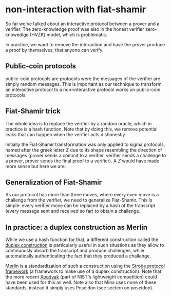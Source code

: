 # non-interaction with fiat-shamir

So far we've talked about an interactive protocol between a prover and a verifier.
The zero-knowledge proof was also in the honest verifier zero-knowedlge (HVZK) model, which is problematic.

In practice, we want to remove the interaction and have the prover produce a proof by themselves, that anyone can verify.

## Public-coin protocols

public-coin protocols are protocols were the messages of the verifier are simply random messages.
This is important as our technique to transform an interactive protocol to a non-interactive protocol works on public-coin protocols.

## Fiat-Shamir trick

The whole idea is to replace the verifier by a random oracle, which in practice is a hash function.
Note that by doing this, we remove potential leaks that can happen when the verifier acts dishonestly.

Initially the Fiat-Shamir transformation was only applied to sigma protocols, named after the greek letter $\Sigma$ due to its shape resembling the direction of messages (prover sends a commit to a verifier, verifier sends a challenge to a prover, prover sends the final proof to a verifier).
A $Z$ would have made more sense but here we are.

## Generalization of Fiat-Shamir

As our protocol has more than three moves, where every even move is a challenge from the verifier, we need to generalize Fiat-Shamir.
This is simple: every verifier move can be replaced by a hash of the transcript (every message sent and received so far) to obtain a challenge.

## In practice: a duplex construction as Merlin

While we use a hash function for that, a different construction called the [duplex construction](https://keccak.team/sponge_duplex.html) is particularly useful in such situations as they allow to continuously absorb the transcript and produce challenges, while automatically authenticating the fact that they produced a challenge.

[Merlin](https://merlin.cool/) is a standardization of such a construction using the [Strobe protocol framework](https://strobe.sourceforge.io/) (a framework to make use of a duplex construction).
Note that the more recent [Xoodyak](https://keccak.team/xoodyak.html) (part of NIST's lightweight competition) could have been used for this as well.
Note also that Mina uses none of these standards, instead it simply uses Poseidon (see section on poseidon).
